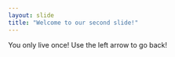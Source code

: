 ```yaml
---
layout: slide
title: "Welcome to our second slide!"
---
```

You only live once!
Use the left arrow to go back!
